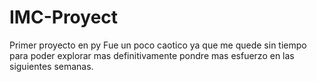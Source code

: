 # IMC-Proyect
Primer proyecto en py
Fue un poco caotico ya que me quede sin tiempo para poder explorar mas definitivamente pondre mas esfuerzo en las siguientes semanas. 
